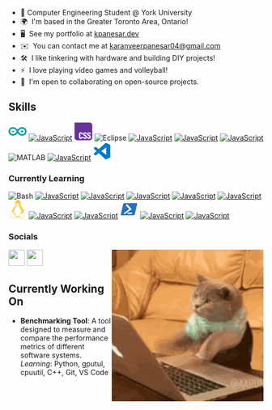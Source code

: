 * 🏫  Computer Engineering Student @ York University
* 🌍  I'm based in the Greater Toronto Area, Ontario!
* 🖥️  See my portfolio at <a href="https://kpanesar.dev" target="_blank" rel="noopener noreferrer">kpanesar.dev</a>
* ✉️  You can contact me at [karanveerpanesar04@gmail.com](mailto:karanveerpanesar04@gmail.com)
* 🛠️  I like tinkering with hardware and building DIY projects!
* ⚡  I love playing video games and volleyball!
* 🤝  I'm open to collaborating on open-source projects.

## Skills

<p align="left">  
<a href="https://developer.mozilla.org/en-US/docs/Web/JavaScript" target="_blank" rel="noreferrer"><img src="https://github.com/danielcranney/profileme-dev/blob/main/public/icons/skills/arduino-colored.svg" width="36" height="36" alt="JavaScript" /></a>
<a href="https://developer.mozilla.org/en-US/docs/Web/JavaScript" target="_blank" rel="noreferrer"><img src="https://github.com/danielcranney/profileme-dev/blob/main/public/icons/skills/bootstrap-colored.svg" width="36" height="36" alt="JavaScript" /></a>
 <a href="https://developer.mozilla.org/en-US/docs/Web/JavaScript" target="_blank" rel="noreferrer"><img src="https://github.com/danielcranney/profileme-dev/blob/main/public/icons/skills/css3-colored.svg" width="36" height="36" alt="JavaScript" /></a>
<img src="https://skillicons.dev/icons?i=eclipse" width="36" height="36" alt="Eclipse" />
<a href="https://developer.mozilla.org/en-US/docs/Web/JavaScript" target="_blank" rel="noreferrer"><img src="https://github.com/danielcranney/profileme-dev/blob/main/public/icons/skills/html5-colored.svg" width="36" height="36" alt="JavaScript" /></a>
<a href="https://developer.mozilla.org/en-US/docs/Web/JavaScript" target="_blank" rel="noreferrer"><img src="https://github.com/danielcranney/profileme-dev/blob/main/public/icons/skills/java-colored.svg" width="36" height="36" alt="JavaScript" /></a>                       
<a href="https://developer.mozilla.org/en-US/docs/Web/JavaScript" target="_blank" rel="noreferrer"><img src="https://github.com/danielcranney/profileme-dev/blob/main/public/icons/skills/javascript-colored.svg" width="36" height="36" alt="JavaScript" /></a>
<img src="https://skillicons.dev/icons?i=matlab" width="36" height="36" alt="MATLAB" />
<a href="https://developer.mozilla.org/en-US/docs/Web/JavaScript" target="_blank" rel="noreferrer"><img src="https://github.com/danielcranney/profileme-dev/blob/main/public/icons/skills/python-colored.svg" width="36" height="36" alt="JavaScript" /></a>
<a href="https://developer.mozilla.org/en-US/docs/Web/JavaScript" target="_blank" rel="noreferrer"><img src="https://github.com/danielcranney/profileme-dev/blob/main/public/icons/skills/visualstudiocode-colored.svg" width="36" height="36" alt="JavaScript" /></a>
</p>

 
### Currently Learning                                                               

<p align="left">
<img src="https://skillicons.dev/icons?i=bash" width="36" height="36" alt="Bash" />
<a href="https://developer.mozilla.org/en-US/docs/Web/JavaScript" target="_blank" rel="noreferrer"><img src="https://github.com/danielcranney/profileme-dev/blob/main/public/icons/skills/c-colored.svg" width="36" height="36" alt="JavaScript" /></a>
<a href="https://developer.mozilla.org/en-US/docs/Web/JavaScript" target="_blank" rel="noreferrer"><img src="https://github.com/danielcranney/profileme-dev/blob/main/public/icons/skills/angularjs-colored.svg" width="36" height="36" alt="JavaScript" /></a>
<a href="https://developer.mozilla.org/en-US/docs/Web/JavaScript" target="_blank" rel="noreferrer"><img src="https://github.com/danielcranney/profileme-dev/blob/main/public/icons/skills/csharp-colored.svg" width="36" height="36" alt="JavaScript" /></a>
<a href="https://developer.mozilla.org/en-US/docs/Web/JavaScript" target="_blank" rel="noreferrer"><img src="https://github.com/danielcranney/profileme-dev/blob/main/public/icons/skills/express.svg" width="36" height="36" alt="JavaScript" /></a>
<a href="https://developer.mozilla.org/en-US/docs/Web/JavaScript" target="_blank" rel="noreferrer"><img src="https://github.com/danielcranney/profileme-dev/blob/main/public/icons/skills/flask-colored-dark.svg" width="36" height="36" alt="JavaScript" /></a>
<a href="https://developer.mozilla.org/en-US/docs/Web/JavaScript" target="_blank" rel="noreferrer"><img src="https://github.com/danielcranney/profileme-dev/blob/main/public/icons/skills/linux-colored.svg" width="36" height="36" alt="JavaScript" /></a>
<a href="https://developer.mozilla.org/en-US/docs/Web/JavaScript" target="_blank" rel="noreferrer"><img src="https://github.com/danielcranney/profileme-dev/blob/main/public/icons/skills/nextjs-colored-dark.svg" width="36" height="36" alt="JavaScript" /></a>
<a href="https://developer.mozilla.org/en-US/docs/Web/JavaScript" target="_blank" rel="noreferrer"><img src="https://github.com/danielcranney/profileme-dev/blob/main/public/icons/skills/nodejs-colored.svg" width="36" height="36" alt="JavaScript" /></a>
<a href="https://developer.mozilla.org/en-US/docs/Web/JavaScript" target="_blank" rel="noreferrer"><img src="https://github.com/danielcranney/profileme-dev/blob/main/public/icons/skills/powershell-colored.svg" width="36" height="36" alt="JavaScript" /></a>
<a href="https://developer.mozilla.org/en-US/docs/Web/JavaScript" target="_blank" rel="noreferrer"><img src="https://github.com/danielcranney/profileme-dev/blob/main/public/icons/skills/react-colored.svg" width="36" height="36" alt="JavaScript" /></a>
<a href="https://developer.mozilla.org/en-US/docs/Web/JavaScript" target="_blank" rel="noreferrer"><img src="https://github.com/danielcranney/profileme-dev/blob/main/public/icons/skills/tailwindcss-colored.svg" width="36" height="36" alt="JavaScript" /></a>
</p>


### Socials
<p align="left"> 
<a href="https://github.com/kpanesar88" target="_blank" rel="noreferrer"><img src="https://github.com/danielcranney/profileme-dev/blob/main/public/icons/socials/github-dark.svg" width="32" height="32" /></a> 
<a href="https://www.linkedin.com/in/karanveer-panesar-0203a1247/" target="_blank" rel="noreferrer"><img src="https://github.com/danielcranney/profileme-dev/blob/main/public/icons/socials/linkedin-dark.svg" width="32" height="32" /></a> 

 <img alt="Night Coding" src="./assets/cat-computer.gif" width="300" height="300" align="right"/> 
 
## Currently Working On


- **Benchmarking Tool**: A tool designed to measure and compare the performance metrics of different software systems.  
  _Learning_: Python, gputul, cpuutil, C++, Git, VS Code

